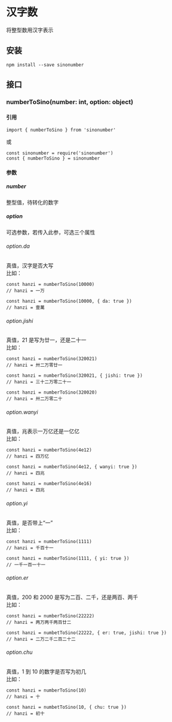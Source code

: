汉字数
====
将整型数用汉字表示

安装
---
    npm install --save sinonumber

接口
---

### numberToSino(number: int, option: object)

#### 引用
    import { numberToSino } from 'sinonumber'
或

    const sinonumber = require('sinonumber')
    const { numberToSino } = sinonumber
#### 参数
##### number
整型值，待转化的数字
##### option
可选参数，若传入此参，可选三个属性
###### option.da
真值，汉字是否大写  
比如：

    const hanzi = numberToSino(10000)
    // hanzi = 一万

    const hanzi = numberToSino(10000, { da: true })
    // hanzi = 壹萬
###### option.jishi
真值，21 是写为廿一，还是二十一  
比如：

    const hanzi = numberToSino(320021)
    // hanzi = 卅二万零廿一
    
    const hanzi = numberToSino(320021, { jishi: true })
    // hanzi = 三十二万零二十一

    const hanzi = numberToSino(320020)
    // hanzi = 卅二万零二十
###### option.wanyi
真值，兆表示一万亿还是一亿亿  
比如：

    const hanzi = numberToSino(4e12)
    // hanzi = 四万亿

    const hanzi = numberToSino(4e12, { wanyi: true })
    // hanzi = 四兆

    const hanzi = numberToSino(4e16)
    // hanzi = 四兆
###### option.yi
真值，是否带上“一”  
比如：

    const hanzi = numberToSino(1111)
    // hanzi = 千百十一

    const hanzi = numberToSino(1111, { yi: true })
    // 一千一百一十一
###### option.er
真值，200 和 2000 是写为二百、二千，还是两百、两千  
比如：
    
    const hanzi = numberToSino(22222)
    // hanzi = 两万两千两百廿二

    const hanzi = numbetToSino(22222, { er: true, jishi: true })
    // hanzi = 二万二千二百二十二
###### option.chu
真值，1 到 10 的数字是否写为初几  
比如：
    
    const hanzi = numberToSino(10)
    // hanzi = 十

    const hanzi = numbetToSino(10, { chu: true })
    // hanzi = 初十